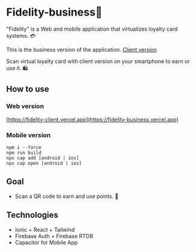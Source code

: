 # Fidelity-business📱

"Fidelity" is a Web and mobile application that virtualizes loyalty card systems. 💳

This is the business version of the application. [Client version](https://github.com/BillyRonico412/fidelity-client)

Scan virtual loyalty card with client version on your smartphone to earn or use it. 🛍️

## How to use
### Web version
[https://fidelity-client.vercel.app](https://fidelity-business.vercel.app)
### Mobile version
```
npm i --force
npm run build
npx cap add [android | ios]
npx cap open [android | ios]
```


## Goal
- Scan a QR code to earn and use points. 🏁

## Technologies
- Ionic + React + Tailwind
- Firebase Auth + Firebase RTDB
- Capacitor for Mobile App
